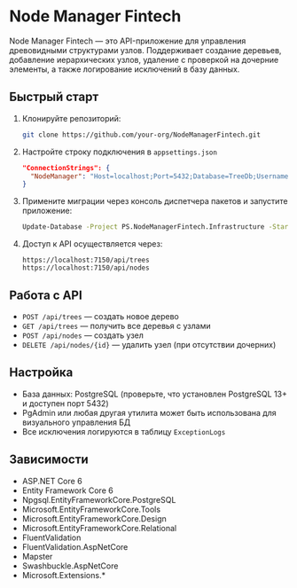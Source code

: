 # Node Manager Fintech

Node Manager Fintech — это API-приложение для управления древовидными структурами узлов. Поддерживает создание деревьев, добавление иерархических узлов, удаление с проверкой на дочерние элементы, а также логирование исключений в базу данных.

## Быстрый старт

1. Клонируйте репозиторий:

   ```bash
   git clone https://github.com/your-org/NodeManagerFintech.git
   ```

2. Настройте строку подключения в `appsettings.json`

   ```json
   "ConnectionStrings": {
     "NodeManager": "Host=localhost;Port=5432;Database=TreeDb;Username=your_username;Password=your_password"
   }
   ```

3. Примените миграции через консоль диспетчера пакетов и запустите приложение:

   ```bash
   Update-Database -Project PS.NodeManagerFintech.Infrastructure -StartupProject PS.NodeManagerFintech.API
   ```

4. Доступ к API осуществляется через:

   ```
   https://localhost:7150/api/trees
   https://localhost:7150/api/nodes
   ```

## Работа с API

* `POST /api/trees` — создать новое дерево
* `GET /api/trees` — получить все деревья с узлами
* `POST /api/nodes` — создать узел
* `DELETE /api/nodes/{id}` — удалить узел (при отсутствии дочерних)

## Настройка

* База данных: PostgreSQL (проверьте, что установлен PostgreSQL 13+ и доступен порт 5432)
* PgAdmin или любая другая утилита может быть использована для визуального управления БД
* Все исключения логируются в таблицу `ExceptionLogs`

## Зависимости

- ASP.NET Core 6
- Entity Framework Core 6
- Npgsql.EntityFrameworkCore.PostgreSQL
- Microsoft.EntityFrameworkCore.Tools
- Microsoft.EntityFrameworkCore.Design
- Microsoft.EntityFrameworkCore.Relational
- FluentValidation
- FluentValidation.AspNetCore
- Mapster
- Swashbuckle.AspNetCore
- Microsoft.Extensions.*

